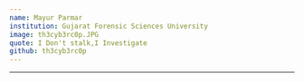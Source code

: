 ```yaml
---
name: Mayur Parmar 
institution: Gujarat Forensic Sciences University 
image: th3cyb3rc0p.JPG
quote: I Don't stalk,I Investigate
github: th3cyb3rc0p
---
```

---
